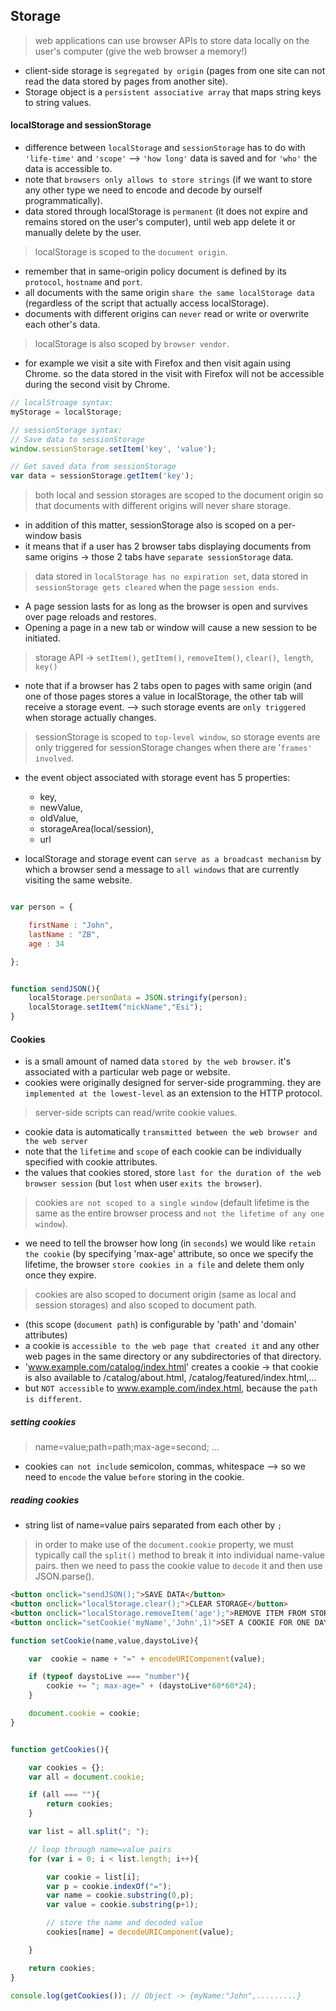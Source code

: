 ## Storage

> web applications can use browser APIs to store data locally on the user's computer (give the web browser a memory!)

* client-side storage is `segregated by origin` (pages from one site can not read the data stored by pages from another site).
* Storage object is a `persistent associative array` that maps string keys to string values.

#### localStorage and sessionStorage

* difference between `localStorage` and `sessionStorage` has to do with `'life-time'` and `'scope'` --> `'how long'` data is saved and for `'who'` the data is accessible to.
* note that `browsers only allows to store strings` (if we want to store any other type we need to encode and decode by ourself programmatically).
* data stored through localStorage is `permanent` (it does not expire and remains stored on the user's computer), until web app delete it or manually delete by the user.

> localStorage is scoped to the `document origin`.

* remember that in same-origin policy document is defined by its `protocol`, `hostname` and `port`.
* all documents with the same origin `share the same localStorage data` (regardless of the script that actually access localStorage).
* documents with different origins can `never` read or write or overwrite each other's data.

> localStorage is also scoped by `browser vendor`.

* for example we visit a site with Firefox and then visit again using Chrome. so the data stored in the visit with Firefox will not be accessible during the second visit by Chrome.

```js
// localStroage syntax:
myStorage = localStorage;

// sessionStorage syntax:
// Save data to sessionStorage
window.sessionStorage.setItem('key', 'value');

// Get saved data from sessionStorage
var data = sessionStorage.getItem('key');
```

> both local and session storages are scoped to the document origin so that documents with different origins will never share storage.

* in addition of this matter, sessionStorage also is scoped on a per-window basis
* it means that if a user has 2 browser tabs displaying documents from same origins -> those 2 tabs have `separate sessionStorage` data.

> data stored in `localStorage has no expiration set`, data stored in `sessionStorage gets cleared` when the page `session ends`.

* A page session lasts for as long as the browser is open and survives over page reloads and restores.
* Opening a page in a new tab or window will cause a new session to be initiated.

> storage API -> `setItem()`, `getItem()`, `removeItem()`, `clear()`,` length`,` key()`

* note that if a browser has 2 tabs open to pages with same origin (and one of those pages stores a value in localStorage, the other tab will receive a storage event. --> such storage events are `only triggered` when storage actually changes.

> sessionStorage is scoped to `top-level window`, so storage events are only triggered for sessionStorage changes when there are '`frames' involved`.

* the event object associated with storage event has 5 properties:

    - key,
    - newValue,
    - oldValue,
    - storageArea(local/session),
    - url

* localStorage and storage event can `serve as a broadcast mechanism` by which a browser send a message to `all windows` that are currently visiting the same website.

```js

var person = {

    firstName : "John",
    lastName : "ZB",
    age : 34

};


function sendJSON(){
    localStorage.personData = JSON.stringify(person);
    localStorage.setItem("nickName","Esi");
}
```

#### Cookies

* is a small amount of named data `stored by the web browser`. it's associated with a particular web page or website.
* cookies were originally designed for server-side programming. they are `implemented at the lowest-level` as an extension to the HTTP protocol.

> server-side scripts can read/write cookie values.

* cookie data is automatically `transmitted between the web browser and the web server`
* note that the `lifetime` and `scope` of each cookie can be individually specified with cookie attributes.
* the values that cookies stored, store `last for the duration of the web browser session` (but `lost` when user `exits the browser`).

> cookies `are not scoped to a single window` (default lifetime is the same as the entire browser process and `not the lifetime of any one window`).

* we need to tell the browser how long (in `seconds`) we would like `retain the cookie` (by specifying 'max-age' attribute, so once we specify the lifetime, the browser `store cookies in a file` and delete them only once they expire.

> cookies are also scoped to document origin (same as local and session storages) and also scoped to document path.

* (this scope (`document path`) is configurable by 'path' and 'domain' attributes)
* a cookie is `accessible to the web page that created it` and any other web pages in the same directory or any subdirectories of that directory.
* 'www.example.com/catalog/index.html' creates a cookie -> that cookie is also available to /catalog/about.html, /catalog/featured/index.html,...
* but `NOT accessible` to www.example.com/index.html, because the `path is different`.

##### setting cookies

> name=value;path=path;max-age=second; ...

* cookies `can not include` semicolon, commas, whitespace --> so we need to `encode` the value `before` storing in the cookie.

##### reading cookies

* string list of name=value pairs separated from each other by `;`

> in order to make use of the `document.cookie` property, we must typically call the `split()` method to break it into individual name-value pairs. then we need to pass the cookie value to `decode` it and then use JSON.parse().

```html
<button onclick="sendJSON();">SAVE DATA</button>
<button onclick="localStorage.clear();">CLEAR STORAGE</button>
<button onclick="localStorage.removeItem('age');">REMOVE ITEM FROM STORAGE</button>
<button onclick="setCookie('myName','John',1)">SET A COOKIE FOR ONE DAY</button>
```

```js
function setCookie(name,value,daystoLive){

    var  cookie = name + "=" + encodeURIComponent(value);

    if (typeof daystoLive === "number"){
        cookie += "; max-age=" + (daystoLive*60*60*24);
    }

    document.cookie = cookie;
}


function getCookies(){

    var cookies = {};
    var all = document.cookie;

    if (all === ""){
        return cookies;
    }

    var list = all.split("; ");

    // loop through name=value pairs
    for (var i = 0; i < list.length; i++){

        var cookie = list[i];
        var p = cookie.indexOf("=");
        var name = cookie.substring(0,p);
        var value = cookie.substring(p+1);

        // store the name and decoded value
        cookies[name] = decodeURIComponent(value);

    }

    return cookies;
}

console.log(getCookies()); // Object -> {myName:"John",.........}
```

